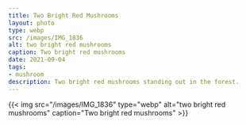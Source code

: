 ```yaml
---
title: Two Bright Red Mushrooms
layout: photo
type: webp
src: /images/IMG_1836
alt: two bright red mushrooms
caption: Two bright red mushrooms
date: 2021-09-04
tags:
- mushroom
description: Two bright red mushrooms standing out in the forest.
---
```


{{< img src="/images/IMG_1836" type="webp" alt="two bright red mushrooms" caption="Two bright red mushrooms" >}}
